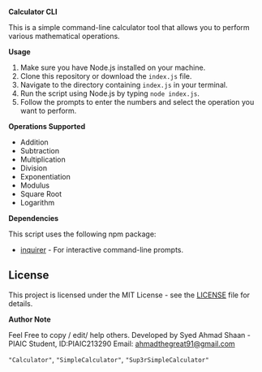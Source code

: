 **Calculator CLI**

This is a simple command-line calculator tool that allows you to perform various mathematical operations.

**Usage**

1. Make sure you have Node.js installed on your machine.
2. Clone this repository or download the `index.js` file.
3. Navigate to the directory containing `index.js` in your terminal.
4. Run the script using Node.js by typing `node index.js`.
5. Follow the prompts to enter the numbers and select the operation you want to perform.

**Operations Supported**

- Addition
- Subtraction
- Multiplication
- Division
- Exponentiation
- Modulus
- Square Root
- Logarithm

**Dependencies**

This script uses the following npm package:

- [inquirer](https://www.npmjs.com/package/inquirer) - For interactive command-line prompts.

## License

This project is licensed under the MIT License - see the [LICENSE](LICENSE) file for details.

**Author Note**

Feel Free to copy / edit/ help others.
Developed by Syed Ahmad Shaan - PIAIC Student, ID:PIAIC213290
Email: ahmadthegreat91@gmail.com

`"Calculator"`, `"SimpleCalculator"`, `"Sup3rSimpleCalculator"`
